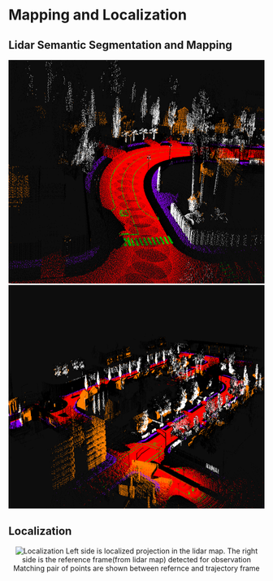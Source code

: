 # Mapping and Localization


## Lidar Semantic Segmentation and Mapping

<p align="center"><img src="../images/3.png" alt="lidar_seg" width="800" height="440"/><img src="../images/1.png" alt="lidar_seg" width="800" height="440"/></p>
<!-- <p align="center"><img src="../images/1.png" alt="lidar_seg" width="800" height="440"/></p> -->

## Localization 

<p align="center"><img src="../images/localization.gif" alt="Localization" width="1000" height="450"/> 
Left side is localized projection in the lidar map. The right side is the reference frame(from lidar map) detected for observation<br>
Matching pair of points are shown between refernce and trajectory frame
</p>



